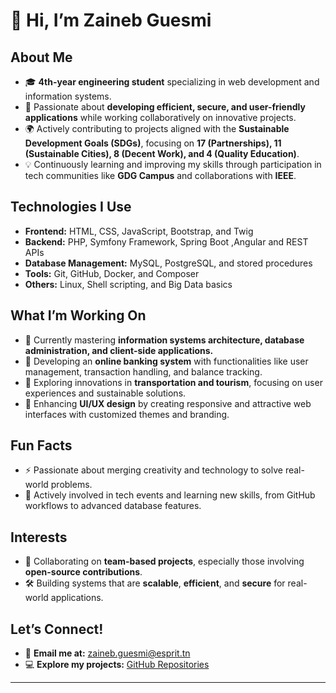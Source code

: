 # 👋 Hi, I’m Zaineb Guesmi   

## About Me  
- 🎓 **4th-year engineering student** specializing in web development and information systems.  
- 👀 Passionate about **developing efficient, secure, and user-friendly applications** while working collaboratively on innovative projects.  
- 🌍 Actively contributing to projects aligned with the **Sustainable Development Goals (SDGs)**, focusing on **17 (Partnerships), 11 (Sustainable Cities), 8 (Decent Work), and 4 (Quality Education)**.  
- 💡 Continuously learning and improving my skills through participation in tech communities like **GDG Campus** and collaborations with **IEEE**.  

## Technologies I Use  
- **Frontend:** HTML, CSS, JavaScript, Bootstrap, and Twig  
- **Backend:** PHP, Symfony Framework, Spring Boot ,Angular and REST APIs  
- **Database Management:** MySQL, PostgreSQL, and stored procedures  
- **Tools:** Git, GitHub, Docker, and Composer  
- **Others:** Linux, Shell scripting, and Big Data basics  

## What I’m Working On  
- 🌱 Currently mastering **information systems architecture, database administration, and client-side applications.**  
- 🏦 Developing an **online banking system** with functionalities like user management, transaction handling, and balance tracking.  
- 🚀 Exploring innovations in **transportation and tourism**, focusing on user experiences and sustainable solutions.  
- 🎨 Enhancing **UI/UX design** by creating responsive and attractive web interfaces with customized themes and branding.  

## Fun Facts  
- ⚡ Passionate about merging creativity and technology to solve real-world problems.  
- 💬 Actively involved in tech events and learning new skills, from GitHub workflows to advanced database features.  

## Interests   
- 🤝 Collaborating on **team-based projects**, especially those involving **open-source contributions**.  
- 🛠️ Building systems that are **scalable**, **efficient**, and **secure** for real-world applications.  

## Let’s Connect!  
- 💌 **Email me at:** zaineb.guesmi@esprit.tn  
- 💻 **Explore my projects:** [GitHub Repositories](https://github.com/guzaineb)  

---
